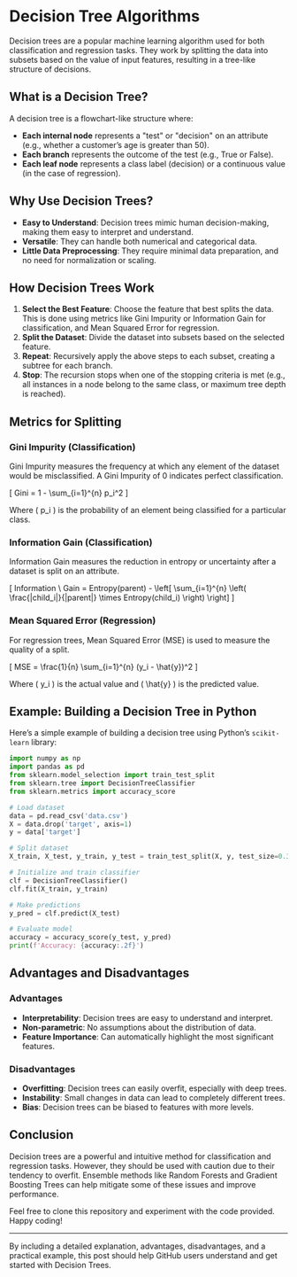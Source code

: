 # Decision Tree Algorithms

Decision trees are a popular machine learning algorithm used for both classification and regression tasks. They work by splitting the data into subsets based on the value of input features, resulting in a tree-like structure of decisions.

## What is a Decision Tree?

A decision tree is a flowchart-like structure where:
- **Each internal node** represents a "test" or "decision" on an attribute (e.g., whether a customer’s age is greater than 50).
- **Each branch** represents the outcome of the test (e.g., True or False).
- **Each leaf node** represents a class label (decision) or a continuous value (in the case of regression).

## Why Use Decision Trees?

- **Easy to Understand**: Decision trees mimic human decision-making, making them easy to interpret and understand.
- **Versatile**: They can handle both numerical and categorical data.
- **Little Data Preprocessing**: They require minimal data preparation, and no need for normalization or scaling.

## How Decision Trees Work

1. **Select the Best Feature**: Choose the feature that best splits the data. This is done using metrics like Gini Impurity or Information Gain for classification, and Mean Squared Error for regression.
2. **Split the Dataset**: Divide the dataset into subsets based on the selected feature.
3. **Repeat**: Recursively apply the above steps to each subset, creating a subtree for each branch.
4. **Stop**: The recursion stops when one of the stopping criteria is met (e.g., all instances in a node belong to the same class, or maximum tree depth is reached).

## Metrics for Splitting

### Gini Impurity (Classification)

Gini Impurity measures the frequency at which any element of the dataset would be misclassified. A Gini Impurity of 0 indicates perfect classification.

\[ Gini = 1 - \sum_{i=1}^{n} p_i^2 \]

Where \( p_i \) is the probability of an element being classified for a particular class.

### Information Gain (Classification)

Information Gain measures the reduction in entropy or uncertainty after a dataset is split on an attribute.

\[ Information \ Gain = Entropy(parent) - \left[ \sum_{i=1}^{n} \left( \frac{|child_i|}{|parent|} \times Entropy(child_i) \right) \right] \]

### Mean Squared Error (Regression)

For regression trees, Mean Squared Error (MSE) is used to measure the quality of a split.

\[ MSE = \frac{1}{n} \sum_{i=1}^{n} (y_i - \hat{y})^2 \]

Where \( y_i \) is the actual value and \( \hat{y} \) is the predicted value.

## Example: Building a Decision Tree in Python

Here’s a simple example of building a decision tree using Python’s `scikit-learn` library:

```python
import numpy as np
import pandas as pd
from sklearn.model_selection import train_test_split
from sklearn.tree import DecisionTreeClassifier
from sklearn.metrics import accuracy_score

# Load dataset
data = pd.read_csv('data.csv')
X = data.drop('target', axis=1)
y = data['target']

# Split dataset
X_train, X_test, y_train, y_test = train_test_split(X, y, test_size=0.3, random_state=42)

# Initialize and train classifier
clf = DecisionTreeClassifier()
clf.fit(X_train, y_train)

# Make predictions
y_pred = clf.predict(X_test)

# Evaluate model
accuracy = accuracy_score(y_test, y_pred)
print(f'Accuracy: {accuracy:.2f}')
```

## Advantages and Disadvantages

### Advantages
- **Interpretability**: Decision trees are easy to understand and interpret.
- **Non-parametric**: No assumptions about the distribution of data.
- **Feature Importance**: Can automatically highlight the most significant features.

### Disadvantages
- **Overfitting**: Decision trees can easily overfit, especially with deep trees.
- **Instability**: Small changes in data can lead to completely different trees.
- **Bias**: Decision trees can be biased to features with more levels.

## Conclusion

Decision trees are a powerful and intuitive method for classification and regression tasks. However, they should be used with caution due to their tendency to overfit. Ensemble methods like Random Forests and Gradient Boosting Trees can help mitigate some of these issues and improve performance.

Feel free to clone this repository and experiment with the code provided. Happy coding!

---

By including a detailed explanation, advantages, disadvantages, and a practical example, this post should help GitHub users understand and get started with Decision Trees.
